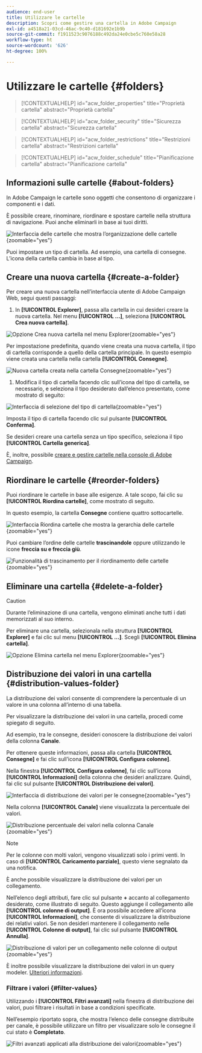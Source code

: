 ```yaml
---
audience: end-user
title: Utilizzare le cartelle
description: Scopri come gestire una cartella in Adobe Campaign
exl-id: a4518a21-03cd-46ac-9c40-d181692e1b9b
source-git-commit: f1911523c9076188c492da24e0cbe5c760e58a28
workflow-type: ht
source-wordcount: '626'
ht-degree: 100%

---
```


# Utilizzare le cartelle {#folders}

>[!CONTEXTUALHELP]
>id="acw_folder_properties"
>title="Proprietà cartella"
>abstract="Proprietà cartella"

>[!CONTEXTUALHELP]
>id="acw_folder_security"
>title="Sicurezza cartella"
>abstract="Sicurezza cartella"

>[!CONTEXTUALHELP]
>id="acw_folder_restrictions"
>title="Restrizioni cartella"
>abstract="Restrizioni cartella"

>[!CONTEXTUALHELP]
>id="acw_folder_schedule"
>title="Pianificazione cartella"
>abstract="Pianificazione cartella"

## Informazioni sulle cartelle {#about-folders}

In Adobe Campaign le cartelle sono oggetti che consentono di organizzare i componenti e i dati.

È possibile creare, rinominare, riordinare e spostare cartelle nella struttura di navigazione. Puoi anche eliminarli in base ai tuoi diritti.

![Interfaccia delle cartelle che mostra l’organizzazione delle cartelle](assets/folders.png){zoomable="yes"}

Puoi impostare un tipo di cartella. Ad esempio, una cartella di consegne. L’icona della cartella cambia in base al tipo.

## Creare una nuova cartella {#create-a-folder}

Per creare una nuova cartella nell’interfaccia utente di Adobe Campaign Web, segui questi passaggi:

1. In **[!UICONTROL Explorer]**, passa alla cartella in cui desideri creare la nuova cartella. Nel menu **[!UICONTROL ...]**, seleziona **[!UICONTROL Crea nuova cartella]**.

![Opzione Crea nuova cartella nel menu Explorer](assets/folder_create.png){zoomable="yes"}

Per impostazione predefinita, quando viene creata una nuova cartella, il tipo di cartella corrisponde a quello della cartella principale. In questo esempio viene creata una cartella nella cartella **[!UICONTROL Consegne]**.

![Nuova cartella creata nella cartella Consegne](assets/folder_new.png){zoomable="yes"}

1. Modifica il tipo di cartella facendo clic sull’icona del tipo di cartella, se necessario, e seleziona il tipo desiderato dall’elenco presentato, come mostrato di seguito:

![Interfaccia di selezione del tipo di cartella](assets/folder_type.png){zoomable="yes"}

Imposta il tipo di cartella facendo clic sul pulsante **[!UICONTROL Conferma]**.

Se desideri creare una cartella senza un tipo specifico, seleziona il tipo **[!UICONTROL Cartella generica]**.

È, inoltre, possibile [creare e gestire cartelle nella console di Adobe Campaign](https://experienceleague.adobe.com/it/docs/campaign/campaign-v8/config/configuration/folders-and-views).

## Riordinare le cartelle {#reorder-folders}

Puoi riordinare le cartelle in base alle esigenze. A tale scopo, fai clic su **[!UICONTROL Riordina cartelle]**, come mostrato di seguito.

In questo esempio, la cartella **Consegne** contiene quattro sottocartelle.

![Interfaccia Riordina cartelle che mostra la gerarchia delle cartelle](assets/folder-reorder.png){zoomable="yes"}

Puoi cambiare l’ordine delle cartelle **trascinandole** oppure utilizzando le icone **freccia su e freccia giù**.

![Funzionalità di trascinamento per il riordinamento delle cartelle](assets/folder-draganddrop.png){zoomable="yes"}

## Eliminare una cartella {#delete-a-folder}

>[!CAUTION]
>
>Durante l’eliminazione di una cartella, vengono eliminati anche tutti i dati memorizzati al suo interno.

Per eliminare una cartella, selezionala nella struttura **[!UICONTROL Explorer]** e fai clic sul menu **[!UICONTROL ...]**. Scegli **[!UICONTROL Elimina cartella]**.

![Opzione Elimina cartella nel menu Explorer](assets/folder_delete.png){zoomable="yes"}

## Distribuzione dei valori in una cartella {#distribution-values-folder}

La distribuzione dei valori consente di comprendere la percentuale di un valore in una colonna all’interno di una tabella.

Per visualizzare la distribuzione dei valori in una cartella, procedi come spiegato di seguito.

Ad esempio, tra le consegne, desideri conoscere la distribuzione dei valori della colonna **Canale**.

Per ottenere queste informazioni, passa alla cartella **[!UICONTROL Consegne]** e fai clic sull’icona **[!UICONTROL Configura colonne]**.

Nella finestra **[!UICONTROL Configura colonne]**, fai clic sull’icona **[!UICONTROL Informazioni]** della colonna che desideri analizzare. Quindi, fai clic sul pulsante **[!UICONTROL Distribuzione dei valori]**.

![Interfaccia di distribuzione dei valori per le consegne](assets/values_deliveries.png){zoomable="yes"}

Nella colonna **[!UICONTROL Canale]** viene visualizzata la percentuale dei valori.

![Distribuzione percentuale dei valori nella colonna Canale](assets/values_percentage.png){zoomable="yes"}

>[!NOTE]
>
>Per le colonne con molti valori, vengono visualizzati solo i primi venti. In caso di **[!UICONTROL Caricamento parziale]**, questo viene segnalato da una notifica.

È anche possibile visualizzare la distribuzione dei valori per un collegamento.

Nell’elenco degli attributi, fare clic sul pulsante **+** accanto al collegamento desiderato, come illustrato di seguito. Questo aggiunge il collegamento alle **[!UICONTROL colonne di output]**. È ora possibile accedere all’icona **[!UICONTROL Informazioni]**, che consente di visualizzare la distribuzione dei relativi valori. Se non desideri mantenere il collegamento nelle **[!UICONTROL Colonne di output]**, fai clic sul pulsante **[!UICONTROL Annulla]**.

![Distribuzione di valori per un collegamento nelle colonne di output](assets/values_link.png){zoomable="yes"}

È inoltre possibile visualizzare la distribuzione dei valori in un query modeler. [Ulteriori informazioni](../query/build-query.md#distribution-of-values-in-a-query).

### Filtrare i valori {#filter-values}

Utilizzando i **[!UICONTROL Filtri avanzati]** nella finestra di distribuzione dei valori, puoi filtrare i risultati in base a condizioni specificate.

Nell’esempio riportato sopra, che mostra l’elenco delle consegne distribuite per canale, è possibile utilizzare un filtro per visualizzare solo le consegne il cui stato è **Completato**.

![Filtri avanzati applicati alla distribuzione dei valori](assets/values_filter.png){zoomable="yes"}